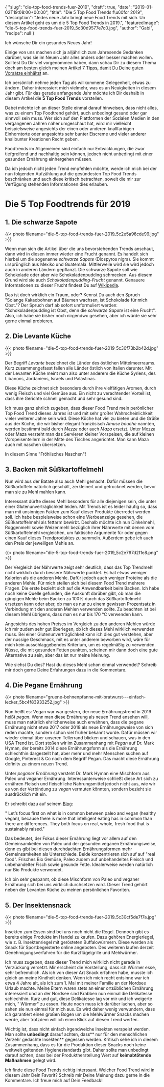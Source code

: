 {
    "slug": "die-top-food-trends-fuer-2019",
    "draft": true,
    "date": "2019-01-02T19:08:00+00:00",
    "title": "Die 5 Top Food Trends f\u00fcr 2019",
    "description": "Jedes neue Jahr bringt neue Food Trends mit sich. Un diesem Artikel geht es um die 5 Top Food Trends in 2019.",
    "featuredImage": "die-5-top-food-trends-fuer-2019_5c30d9577e7c0.jpg",
    "author": "Gabi",
    "recipe": null
}

Ich wünsche Dir ein gesundes Neues Jahr!

Einige von uns machen sich ja alljährlich zum Jahresende Gedanken darüber, was sie im Neuen Jahr alles anders oder besser machen wollen. Solltest Du Dir viel vorgenommen haben, dann schau Dir zu diesem Thema doch am besten gleich meinen Artikel [7 Tipps, damit Du Deine guten Vorsätze einhältst](https://kochfokus.de/artikel/7-tipps-damit-du-deine-guten-vorsaetze-einhaeltst/ "7 Tipps, damit Du Deine guten Vorsätze einhältst") an.

Ich persönlich nehme jeden Tag als willkommene Gelegenheit, etwas zu ändern. Daher interessiert mich vielmehr, was es an Neuigkeiten in diesem Jahr gibt. Für das gerade anfangende Jahr möchte ich Dir deshalb in diesem Artikel die **5 Top Food Trends** vorstellen.

Dabei möchte ich an dieser Stelle einmal darauf hinweisen, dass nicht alles, was zu einem Top Foodtrend gehört, auch unbedingt gesund oder gar sinnvoll sein muss. Wer sich auf den Plattformen der Sozialen Medien in den vergangenen Jahren näher umgeschaut hat, wird mir vielleicht beispielsweise angesichts der einen oder anderen knallfarbigen Einhorntorte oder angesichts sehr bunter Eiscreme und vieler anderer knallbunter Kreationen Recht geben.

Foodtrends im Allgemeinen sind einfach nur Entwicklungen, die zwar tiefgreifend und nachhaltig sein können, jedoch nicht unbedingt mit einer gesunden Ernährung  einhergehen müssen.

Da ich jedoch nicht jeden Trend empfehlen möchte, werde ich mich bei der nun folgenden Aufzählung auf die gesündesten Top Food Trends beschränken und auch diese kritisch betrachten, soweit die mir zur Verfügung stehenden Informationen dies erlauben.


# Die 5 Top Foodtrends für 2019

## 1. Die schwarze Sapote

{{< photo filename="die-5-top-food-trends-fuer-2019_5c2e5a96cde99.jpg" >}}

Wenn man sich die Artikel über die uns bevorstehenden Trends anschaut, dann wird in diesen immer wieder eine Frucht genannt. Es handelt sich hierbei um die sogenanne *schwarze Sapote* (Diospyros nigra). Sie kommt ursprünglich aus Mexiko und Guatemala. Mittlerweile wird sie wird jedoch auch in anderen Ländern gepflanzt. Die schwarze Sapote soll wie Schokolade oder aber wie Schokoladenpudding schmecken. Aus diesem Grund  wird sie auch *Schokoladenpudding-Frucht* genannt. Genauere Informationen zu dieser Frucht findest Du  auf [Wikipedia](https://de.wikipedia.org/wiki/Schwarze_Sapote "Wikipedia").

Das ist doch wirklich ein Traum, oder? Kennst Du auch den Spruch "Solange Kakaobohnen auf Bäumen wachsen, ist Schokolade für mich Obst."? Der Spruch darf ab sofort umformuliert werden: "Schokoladenpudding ist Obst, denn die *schwarze Sapote* ist eine Frucht".  Also, ich habe sie bisher noch nirgendwo gesehen, aber ich würde sie sehr gerne einmal probieren.

## 2. Die Levante Küche

{{< photo filename="die-5-top-food-trends-fuer-2019_5c30f73b2b42d.jpg" >}}

Der Begriff *Levante* bezeichnet die Länder des östlichen Mittelmeerraums. Kurz zusammengefasst fallen alle Länder östlich von Italien darunter. Mit der Levanten Küche meint man also unter anderem die Küche Syriens, des Libanons, Jordaniens, Israels und Palästinas.

Diese Küche zeichnet sich besonders durch ihre vielfätigen Aromen, durch wenig Fleisch und viel Gemüse aus. Ein nicht zu verachtender Vorteil ist, dass ihre Gerichte schnell gemacht  und sehr gesund sind.

Ich muss ganz ehrlich zugeben, dass dieser Food Trend mein perönlicher Top Food Trend dieses Jahres ist und mit sehr großer Wahrscheinlichkeit vieler weiterer Jahre sein wird. Diese Küche hat viel zu bieten und die Grüße aus der Küche, die wir bisher elegant französisch *Amuse bouche* nannten, werden bestimmt bald durch *Mezze* oder auch *Maza* ersetzt. Unter Mezza oder Maza versteht man das Servieren kleiner Vorspeisen, die auf kleinen Vorspeisentellern in der Mitte des Tisches angerichtet. Man kann Maza auch mit naschen übersetzen.

In diesem Sinne "Fröhlisches Naschen"!


## 3. Backen mit Süßkartoffelmehl

Nun wird aus der Batate also auch Mehl gemacht. Dafür müssen die Süßkartoffeln natürlich geschält, zerkleinert und getrocknet werden, bevor man sie zu Mehl mahlen kann. 

Interessant dürfte dieses Mehl besonders für alle diejenigen sein, die unter einer Glutenunverträglichkeit leiden. Mit Trends ist es leider häufig so, dass man mit unsinnigen Fakten zum Kauf dieser Produkte überredet werden soll. Ich habe bespielsweise schon eine Werbeanzeige gesehen, die Süßkartoffelmehl als fettarm bewirbt. Deshalb möchte ich nun Dinkelmehl, Roggenmehl sowie Weizenmehl bezüglich ihrer Nährwerte mit denen vom Süßkartoffelmehl vergleichen, um faktische Argumente für oder gegen einen Kauf dieses Trendproduktes zu sammeln. Außerdem gebe ich auch den Preis der jeweiligen Mehle an.


{{< photo filename="die-5-top-food-trends-fuer-2019_5c2e767d2f1e8.png" >}}


Der Vergleich der Nährwerte zeigt sehr deutlich, dass das Top Trendmehl nicht wirklich durch bessere Nährwerte punktet. Es hat etwas weniger Kalorien als die anderen Mehle. Dafür jedoch auch weniger Proteine als die anderen Mehle. Für mich stellen sich bei diesem Food Trend mehrere Fragen. Die erste bezieht sich auf die Anwendbarkeit beim Backen. Ich habe noch keine Quelle gefunden, die Auskunft darüber gibt, ob man die gängigen Mehle beim Backen zu 100% durch das Süßkartoffelmehl ersetzen kann oder aber, ob man es nur zu einem gewissen Prozentsatz in Verbindung mit den anderen Mehlen verwenden sollte. Zu beachten ist bei diesem Mehl übrigens, dass man es nur bis 170 °C verwenden  kann.

Angesichts des hohen Preises im Vergleich zu den anderen Mehlen würde ich mir zudem sehr gut überlegen, ob ich dieses Mehl wirklich verwenden muss. Bei einer Glutenunverträglichkeit kann ich dies gut verstehen, aber der nussige Geschmack, mit es unter anderem beworben wird, wäre für mich kein ausschlaggebendes Kriterium, um es regelmäßig zu verwenden. Nüsse, die mit gesunden Fetten punkten, scheinen mir dann doch eine gute Alternative zu sein, aber das ist nur meine Meinung.

Wie siehst Du dies? Hast du dieses Mehl schon einmal verwendet? Schreib mir doch gerne Deine Erfahrungen dazu in die Kommentare.

## 4. Die Pegane Ernährung

{{< photo filename="gruene-bohnenpfanne-mit-bratwurst---einfach-lecker_5bc4f83933252.jpg" >}}

Nun heißt es: Vegan war war gestern, der neue Ernährungstrend in 2019 heißt *pegan*. Wenn man diese Ernährung als neuen Trend ansehen will, muss man natürlich ehrlicherweise auch erwähnen, dass die pegane Ernährung nicht etwa 2017 oder 2018 als neue Ernährungsweise von sich reden machte, sondern schon viel früher bekannt wurde. Dafür müssen wir wieder einmal über unseren Tellerrand blicken und schauen, was in den USA Trend ist. Dort stoßen wir im Zusammenhang mit *Pegan* auf Dr. Mark Hyman, der bereits 2014 diese Ernährungsform als die Ernährung schlechthin dargestellt hat, aber mehr und mehr Menschen suchen auf Google, Pinterest & Co nach dem Begriff Pegan. Das macht diese Ernährung definitv zu einem neuen Trend.

Unter *peganer Ernährung* versteht Dr. Mark Hyman eine Mischform aus Paleo und veganer Ernährung. Interessanterweise schließt diese Art sich zu ernähren Fleisch und fleischliche Nahrungsmittel jedoch nicht aus, wie wir es von der Verbindung zu *vegan* vermuten könnten, sondern bezieht sie ausdrücklich mit ein.

Er schreibt dazu auf seinem [Blog](https://drhyman.com/blog/2014/11/07/pegan-paleo-vegan/ "Blog"):

" Let’s focus first on what is in common between paleo and vegan (healthy vegan), because there is more that intelligent eating has in common than there are differences. They both focus on real, whole, fresh food that is sustainably raised."

Das bedeutet, der Fokus dieser Ernährung liegt vor allem auf den Gemeinsamkeiten von Paleo und der gesunden veganen Ernährungsweise, denn es gibt bei diesen durchdachten Ernährungsformen mehr Gemeinsamkeiten als Unterschiede. Beide konzentrieren sich auf auf "real food". Frisches Bio Gemüse, Paleo zudem auf unbehandeltes Fleisch und unbehandelter Fisch sowie gesunde Fette. Idealerweise werden natürlich nur Bio Produkte verwendet.

Ich bin sehr gespannt, ob diese Mischform von Paleo und veganer Ernährung sich bei uns wirklich durchsetzen wird. Dieser Trend gehört neben der Levanten Küche zu meinen persönlichen Favoriten.


## 5. Der Insektensnack


{{< photo filename="die-5-top-food-trends-fuer-2019_5c30cf5de7f7a.jpg" >}}

Insekten zum Essen sind bei uns noch nicht die Regel. Dennoch gibt es bereits einige Produkte im Handel zu kaufen. Dazu gehören Energieriegel, wie z. B. Insektenriegel mit gerösteten Buffalowürmern. Diese werden als Snack für Sportbegeisterte online angeboten. Des weiteren laufen derzeit Genehmigungsverfahren für die Kurzflügelgrille und Mehlwürmer.

Ich muss zugeben, dass dieser Trend mich wirklich nicht gerade in Verzückung versetzt. Mir erscheint die Vorstellung, dass ich Würmer esse, sehr befremdlich. Als ich von dieser Art Snack erfahren habe, musste ich gleich an meine Kindheit denken. Wenn ich mich recht entsinne war ich etwa 4 Jahre alt, als ich zum 1. Mal mit meiner Familie an der Nordsee Urlaub machte. Meine Eltern waren stets an einer ortsüblichen Ernährung interessiert und an der Nordsee sind Krabben nun einmal die Delikatesse schlechthin. Kurz und gut, diese Delikatesse lag vor mir und ich weigerte mich, " Würmer" zu essen. Heute noch muss ich darüber lachen, aber so sahen sie nun einmal für mich aus. Es wird daher wenig verwundern, dass ich garantiert einen großen Bogen um die Mehlwürmer Snacks machen werde, aber trotzdem will ich einen Blick auf diesen Trend werfen.

Wichtig ist, dass nicht einfach irgendwelche Insekten verspeist werden. Man sollte **unbedingt** darauf achten, dass** nur für den menschlichen Verzehr gedachte Insekten** gegessen werden. Kritisch sehe ich in diesem Zusammenhang, dass es für die Produktion dieser Snacks noch keine weltweit geltenden Hygienestandards gibt. Daher sollte man unbedingt darauf achten, dass bei der Produktherstellung Wert auf  **keimabtötende Maßnahmen** gelegt wird.


Ich finde diese Food Trends richtig interssant. Welcher Food Trend wird in diesem Jahr Dein Favorit? Schreib mir Deine Meinung dazu gerne in die Kommentare. Ich freue mich auf Dein Feedback!